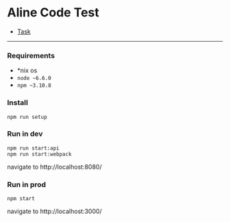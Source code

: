 [Task]: ./doc/task.md


Aline Code Test
==========================

- [Task]

---

### Requirements

- *nix os
- `node ~6.6.0`
- `npm ~3.10.8`


### Install

```
npm run setup
```

### Run in dev

```
npm run start:api
npm run start:webpack
```

navigate to http://localhost:8080/



### Run in prod


```
npm start
```

navigate to http://localhost:3000/

